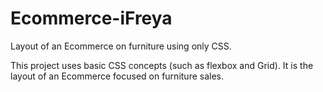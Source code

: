 # Ecommerce-iFreya
Layout of an Ecommerce on furniture using only CSS.

This project uses basic CSS concepts (such as flexbox and Grid). It is the layout of an Ecommerce focused on furniture sales.
